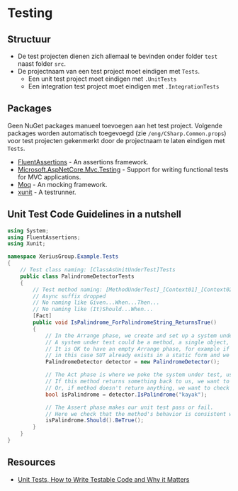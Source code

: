 # Testing

## Structuur
- De test projecten dienen zich allemaal te bevinden onder folder `test` naast folder `src`.
- De projectnaam van een test project moet eindigen met `Tests`.
  - Een unit test project moet eindigen met `.UnitTests`
  - Een integration test project moet eindigen met `.IntegrationTests`

## Packages
Geen NuGet packages manueel toevoegen aan het test project.
Volgende packages worden automatisch toegevoegd (zie `/eng/CSharp.Common.props`) voor test projecten gekenmerkt door de projectnaam te laten eindigen met `Tests`.

- [FluentAssertions](https://fluentassertions.com/) - An assertions framework.
- [Microsoft.AspNetCore.Mvc.Testing](https://docs.microsoft.com/en-us/aspnet/core/test/integration-tests?view=aspnetcore-3.0) - Support for writing functional tests for MVC applications.
- [Moq](https://github.com/Moq/moq4/wiki/Quickstart) - An mocking framework.
- [xunit](https://xunit.net/) - A testrunner.

## Unit Test Code Guidelines in a nutshell

```csharp
using System;
using FluentAssertions;
using Xunit;

namespace XeriusGroup.Example.Tests
{
    // Test class naming: [ClassAsUnitUnderTest]Tests
    public class PalindromeDetectorTests
    {
        // Test method naming: [MethodUnderTest]_[Context01]_[Context02]..._[Expectation]
        // Async suffix dropped
        // No naming like Given...When...Then...
        // No naming like (It)Should...When...
        [Fact]
        public void IsPalindrome_ForPalindromeString_ReturnsTrue()
        {
            // In the Arrange phase, we create and set up a system under test.
            // A system under test could be a method, a single object, or a graph of connected objects.
            // It is OK to have an empty Arrange phase, for example if we are testing a static method -
            // in this case SUT already exists in a static form and we don't have to initialize anything explicitly.
            PalindromeDetector detector = new PalindromeDetector();

            // The Act phase is where we poke the system under test, usually by invoking a method.
            // If this method returns something back to us, we want to collect the result to ensure it was correct.
            // Or, if method doesn't return anything, we want to check whether it produced the expected side effects.
            bool isPalindrome = detector.IsPalindrome("kayak");

            // The Assert phase makes our unit test pass or fail.
            // Here we check that the method's behavior is consistent with expectations.
            isPalindrome.Should().BeTrue();
        }
    }
}
```

## Resources
- [Unit Tests, How to Write Testable Code and Why it Matters](https://www.toptal.com/qa/how-to-write-testable-code-and-why-it-matters)


